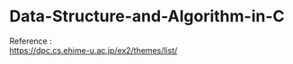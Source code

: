 # Data-Structure-and-Algorithm-in-C  
Reference :  
https://dpc.cs.ehime-u.ac.jp/ex2/themes/list/  

